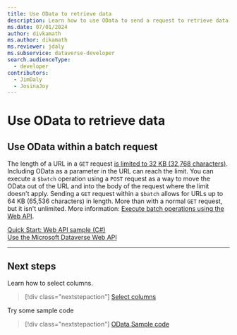 ```yaml
---
title: Use OData to retrieve data
description: Learn how to use OData to send a request to retrieve data using Dataverse Web API.
ms.date: 07/01/2024
author: divkamath
ms.author: dikamath
ms.reviewer: jdaly
ms.subservice: dataverse-developer
search.audienceType: 
  - developer
contributors: 
  - JimDaly
  - JosinaJoy
---
```

# Use OData to retrieve data


## Use OData within a batch request

The length of a URL in a `GET` request [is limited to 32 KB (32,768 characters)](../compose-http-requests-handle-errors.md#maximum-url-length). Including OData as a parameter in the URL can reach the limit. You can execute a `$batch` operation using a `POST` request as a way to move the OData out of the URL and into the body of the request where the limit doesn't apply. Sending a `GET` request within a `$batch` allows for URLs up to 64 KB (65,536 characters) in length. More than with a normal `GET` request, but it isn't unlimited. More information:  [Execute batch operations using the Web API](../execute-batch-operations-using-web-api.md).

[Quick Start: Web API sample (C#)](../quick-start-console-app-csharp.md)   
[Use the Microsoft Dataverse Web API](../overview.md)

---

## Next steps

Learn how to select columns.

> [!div class="nextstepaction"]
> [Select columns](select-columns.md)

Try some sample code

> [!div class="nextstepaction"]
> [OData Sample code](sample.md)
